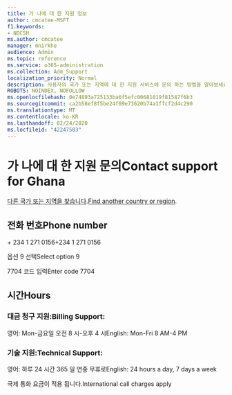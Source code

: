 ```yaml
---
title: 가 나에 대 한 지원 정보
author: cmcatee-MSFT
f1.keywords:
- NOCSH
ms.author: cmcatee
manager: mnirkhe
audience: Admin
ms.topic: reference
ms.service: o365-administration
ms.collection: Adm_Support
localization_priority: Normal
description: 사용자의 국가 또는 지역에 대 한 지원 서비스에 문의 하는 방법을 알아보세요.
ROBOTS: NOINDEX, NOFOLLOW
ms.openlocfilehash: 0e74893a725133ba6f5efc00681019f81547f6b3
ms.sourcegitcommit: ca2b58ef8f5be24f09e73620b74a1ffcf2d4c290
ms.translationtype: MT
ms.contentlocale: ko-KR
ms.lasthandoff: 02/24/2020
ms.locfileid: "42247503"
---
```

# <a name="contact-support-for-ghana"></a><span data-ttu-id="33b1c-103">가 나에 대 한 지원 문의</span><span class="sxs-lookup"><span data-stu-id="33b1c-103">Contact support for Ghana</span></span>

<span data-ttu-id="33b1c-104">[다른 국가 또는 지역을 찾습니다](../contact-support-for-business-products.md).</span><span class="sxs-lookup"><span data-stu-id="33b1c-104">[Find another country or region](../contact-support-for-business-products.md).</span></span>

## <a name="phone-number"></a><span data-ttu-id="33b1c-105">전화 번호</span><span class="sxs-lookup"><span data-stu-id="33b1c-105">Phone number</span></span>
<span data-ttu-id="33b1c-106">+ 234 1 271 0156</span><span class="sxs-lookup"><span data-stu-id="33b1c-106">+234 1 271 0156</span></span>

<span data-ttu-id="33b1c-107">옵션 9 선택</span><span class="sxs-lookup"><span data-stu-id="33b1c-107">Select option 9</span></span>

<span data-ttu-id="33b1c-108">7704 코드 입력</span><span class="sxs-lookup"><span data-stu-id="33b1c-108">Enter code 7704</span></span>

## <a name="hours"></a><span data-ttu-id="33b1c-109">시간</span><span class="sxs-lookup"><span data-stu-id="33b1c-109">Hours</span></span>
### <a name="billing-support"></a><span data-ttu-id="33b1c-110">대금 청구 지원:</span><span class="sxs-lookup"><span data-stu-id="33b1c-110">Billing Support:</span></span>

<span data-ttu-id="33b1c-111">영어: Mon-금요일 오전 8 시-오후 4 시</span><span class="sxs-lookup"><span data-stu-id="33b1c-111">English: Mon-Fri 8 AM-4 PM</span></span>

### <a name="technical-support"></a><span data-ttu-id="33b1c-112">기술 지원:</span><span class="sxs-lookup"><span data-stu-id="33b1c-112">Technical Support:</span></span>

<span data-ttu-id="33b1c-113">영어: 하루 24 시간 365 일 연중 무휴로</span><span class="sxs-lookup"><span data-stu-id="33b1c-113">English: 24 hours a day, 7 days a week</span></span>

<span data-ttu-id="33b1c-114">국제 통화 요금이 적용 됩니다.</span><span class="sxs-lookup"><span data-stu-id="33b1c-114">International call charges apply</span></span>